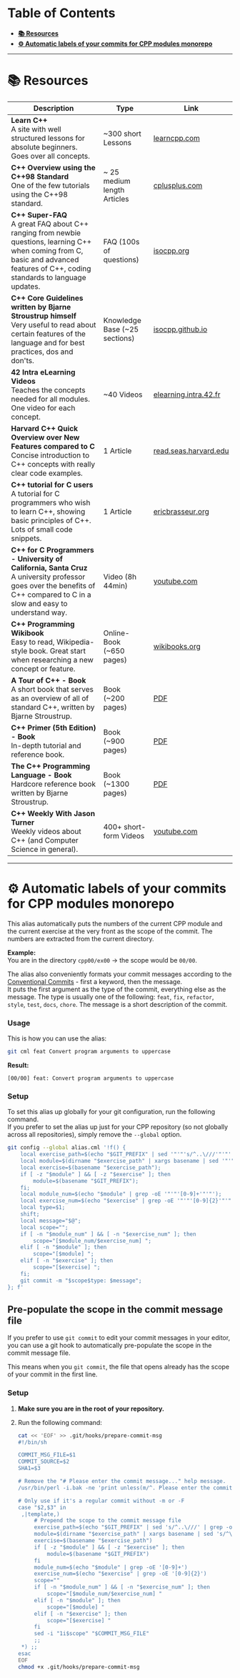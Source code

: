 # Table of Contents

- [**📚 Resources**](#-resources)
- [**⚙️ Automatic labels of your commits for CPP modules monorepo**](#%EF%B8%8F-automatic-labels-of-your-commits-for-cpp-modules-monorepo)

---

# 📚 Resources

| Description                                                                                                                                                                            | Type                          | Link                                                                                                                                   |
| -------------------------------------------------------------------------------------------------------------------------------------------------------------------------------------- | ----------------------------- | -------------------------------------------------------------------------------------------------------------------------------------- |
| **Learn C++** <br> A site with well structured lessons for absolute beginners. Goes over all concepts.                                                                                 | ~300 short Lessons            | [learncpp.com](https://www.learncpp.com)                                                                                               |
| **C++ Overview using the C++98 Standard** <br> One of the few tutorials using the C++98 standard.                                                                                      | ~ 25 medium length Articles   | [cplusplus.com](https://cplusplus.com/doc/oldtutorial/)                                                                                |
| **C++ Super-FAQ** <br> A great FAQ about C++ ranging from newbie questions, learning C++ when coming from C, basic and advanced features of C++, coding standards to language updates. | FAQ (100s of questions)       | [isocpp.org](https://isocpp.org/faq)                                                                                                   |
| **C++ Core Guidelines written by Bjarne Stroustrup himself** <br> Very useful to read about certain features of the language and for best practices, dos and don'ts.                   | Knowledge Base (~25 sections) | [isocpp.github.io](https://isocpp.github.io/CppCoreGuidelines/CppCoreGuidelines)                                                       |
| **42 Intra eLearning Videos** <br> Teaches the concepts needed for all modules. One video for each concept.                                                                            | ~40 Videos                    | [elearning.intra.42.fr](https://elearning.intra.42.fr/tags/38/notions)                                                                 |
| **Harvard C++ Quick Overview over New Features compared to C** <br> Concise introduction to C++ concepts with really clear code examples.                                              | 1 Article                     | [read.seas.harvard.edu](https://read.seas.harvard.edu/cs161/2021/doc/cplusplus/)                                                       |
| **C++ tutorial for C users** <br> A tutorial for C programmers who wish to learn C++, showing basic principles of C++. Lots of small code snippets.                                    | 1 Article                     | [ericbrasseur.org](http://www.ericbrasseur.org/cppcen.html)                                                                            |
| **C++ for C Programmers - University of California, Santa Cruz** <br> A university professor goes over the benefits of C++ compared to C in a slow and easy to understand way.         | Video (8h 44min)              | [youtube.com](https://www.youtube.com/watch?v=Mkg2fpKD1KI)                                                                             |
| **C++ Programming Wikibook** <br> Easy to read, Wikipedia-style book. Great start when researching a new concept or feature.                                                           | Online-Book <br> (~650 pages) | [wikibooks.org](https://en.wikibooks.org/wiki/C%2B%2B_Programming)                                                                     |
| **A Tour of C++ - Book** <br> A short book that serves as an overview of all of standard C++, written by Bjarne Stroustrup.                                                            | Book <br> (~200 pages)        | [PDF](https://github.com/Kikou1998/textbook/blob/master/A%20Tour%20of%20C%2B%2B%20(2nd%20Edition)%20(C%2B%2B%20In-Depth%20Series).pdf) |
| **C++ Primer (5th Edition) - Book** <br> In-depth tutorial and reference book.                                                                                                         | Book <br> (~900 pages)        | [PDF](https://github.com/yanshengjia/cpp-playground/blob/master/cpp-primer/resource/C%2B%2B%20Primer%20(5th%20Edition).pdf)            |
| **The C++ Programming Language - Book** <br> Hardcore reference book written by Bjarne Stroustrup.																					 | Book <br> (~1300 pages)       | [PDF](https://chenweixiang.github.io/docs/The_C++_Programming_Language_4th_Edition_Bjarne_Stroustrup.pdf)				              |
| **C++ Weekly With Jason Turner** <br> Weekly videos about C++ (and Computer Science in general).                                                                                       | 400+ short-form Videos        | [youtube.com](https://www.youtube.com/@cppweekly)                                                                                      |

---

# ⚙️ Automatic labels of your commits for CPP modules monorepo

This alias automatically puts the numbers of the current CPP module and the current exercise at the very front as the scope of the commit. The numbers are extracted from the current directory.

**Example:**<br>
You are in the directory `cpp00/ex00` -> the scope would be `00/00`.

The alias also conveniently formats your commit messages according to the [Conventional Commits](https://www.conventionalcommits.org/) - first a keyword, then the message.<br>
It puts the first argument as the type of the commit, everything else as the message. The type is usually one of the following: `feat`, `fix`, `refactor`, `style`, `test`, `docs`, `chore`. The message is a short description of the commit.

### Usage

This is how you can use the alias:

```bash
git cml feat Convert program arguments to uppercase
```

**Result:**

```
[00/00] feat: Convert program arguments to uppercase
```

### Setup

To set this alias up globally for your git configuration, run the following command.<br>
If you prefer to set the alias up just for your CPP repository (so not globally across all repositories), simply remove the `--global` option.

```bash
git config --global alias.cml '!f() {
    local exercise_path=$(echo "$GIT_PREFIX" | sed '"'"'s/^..\///'"'"' | grep -oE '"'"'.*(/|^)ex[0-9]{2}(/|$)'"'"');
    local module=$(dirname "$exercise_path" | xargs basename | sed '"'"'s/^\.$//'"'"');
    local exercise=$(basename "$exercise_path");
    if [ -z "$module" ] && [ -z "$exercise" ]; then
        module=$(basename "$GIT_PREFIX");
    fi;
    local module_num=$(echo "$module" | grep -oE '"'"'[0-9]+'"'"');
    local exercise_num=$(echo "$exercise" | grep -oE '"'"'[0-9]{2}'"'"');
    local type=$1;
    shift;
    local message="$@";
    local scope="";
    if [ -n "$module_num" ] && [ -n "$exercise_num" ]; then
        scope="[$module_num/$exercise_num] ";
    elif [ -n "$module" ]; then
        scope="[$module] ";
    elif [ -n "$exercise" ]; then
        scope="[$exercise] ";
    fi;
    git commit -m "$scope$type: $message";
}; f'
```

## Pre-populate the scope in the commit message file

If you prefer to use `git commit` to edit your commit messages in your editor, you can use a git hook to automatically pre-populate the scope in the commit message file.

This means when you `git commit`, the file that opens already has the scope of your commit in the first line.

### Setup

1. **Make sure you are in the root of your repository.**

2. Run the following command:
   ```bash
   cat << 'EOF' >> .git/hooks/prepare-commit-msg
   #!/bin/sh

   COMMIT_MSG_FILE=$1
   COMMIT_SOURCE=$2
   SHA1=$3

   # Remove the "# Please enter the commit message..." help message.
   /usr/bin/perl -i.bak -ne 'print unless(m/^. Please enter the commit message/..m/^#$/)' "$COMMIT_MSG_FILE"

   # Only use if it's a regular commit without -m or -F
   case "$2,$3" in
   	,|template,)
   		# Prepend the scope to the commit message file
   		exercise_path=$(echo "$GIT_PREFIX" | sed 's/^..\///' | grep -oE '.*(/|^)ex[0-9]{2}(/|$)')
   		module=$(dirname "$exercise_path" | xargs basename | sed 's/^\.$//')
   		exercise=$(basename "$exercise_path")
   		if [ -z "$module" ] && [ -z "$exercise" ]; then
   			module=$(basename "$GIT_PREFIX")
   		fi
   		module_num=$(echo "$module" | grep -oE '[0-9]+')
   		exercise_num=$(echo "$exercise" | grep -oE '[0-9]{2}')
   		scope=""
   		if [ -n "$module_num" ] && [ -n "$exercise_num" ]; then
   			scope="[$module_num/$exercise_num] "
   		elif [ -n "$module" ]; then
   			scope="[$module] "
   		elif [ -n "$exercise" ]; then
   			scope="[$exercise] "
   		fi
   		sed -i "1i$scope" "$COMMIT_MSG_FILE"
   		;;
   	*) ;;
   esac
   EOF
   chmod +x .git/hooks/prepare-commit-msg
   ```
